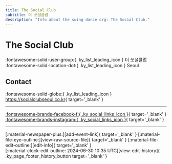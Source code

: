 ```yaml
---
title: The Social Club
subtitle: 더 쏘셜클럽
description: "Info about the swing dance org: The Social Club."
---
```


# The Social Club

:fontawesome-solid-user-group:{ .ky_list_leading_icon } 더 쏘셜클럽  
:fontawesome-solid-location-dot:{ .ky_list_leading_icon } Seoul  


## Contact

:fontawesome-solid-globe:{ .ky_list_leading_icon } <https://socialclubseoul.co.kr>{ target='_blank' }  

---

 [:fontawesome-brands-facebook-f:{ .ky_social_links_icon }](https://www.facebook.com/socialclubseoul){ target='_blank' } [:fontawesome-brands-instagram:{ .ky_social_links_icon }](https://instagram.com/thesocialcluba){ target='_blank' }

---

<div class="ky_page_footer" markdown>
<div class="ky_page_footer_trailing" markdown="span">
[:material-newspaper-plus:][add-event-link]{ target='_blank' }
[:material-file-eye-outline:][view-raw-source-file]{ target='_blank' }
[:material-file-edit-outline:][edit-info]{ target='_blank' }
</div>
<div class="ky_page_footer_leading" markdown="span">
[:material-clock-edit-outline: 2024-06-30 10:35 UTC][view-edit-history]{ .ky_page_footer_history_button target='_blank' }
</div>
</div>

[add-event-link]: https://github.com/swingdance/events/issues/new?assignees=&labels=add+event&projects=&template=02-add_entity.yml&title=%5Bkr%5D%20%3CName%3E&region=kr&province=Seoul&city=Seoul&org_id=the-social-club "Add Event"
[view-raw-source-file]: https://github.com/swingdance/orgs/blob/main/kr/the-social-club.json "View Raw Source File"
[edit-info]: https://github.com/swingdance/orgs/issues/new?assignees=&labels=update+org&projects=&template=03-update_entity.yml&title=%5Bkr%5D%20The%20Social%20Club&region=kr&id=the-social-club&name=The%20Social%20Club "Edit Info"

[view-edit-history]: https://github.com/swingdance/orgs/commits/main/kr/the-social-club.json "View Edit History"
